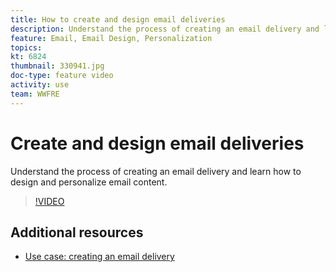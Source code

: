 ```yaml
---
title: How to create and design email deliveries
description: Understand the process of creating an email delivery and learn how to design and personalize email content.
feature: Email, Email Design, Personalization
topics:
kt: 6824
thumbnail: 330941.jpg
doc-type: feature video
activity: use
team: WWFRE
---
```


# Create and design email deliveries 

Understand the process of creating an email delivery and learn how to design and personalize email content.

>[!VIDEO](https://video.tv.adobe.com/v/330941?quality=12)

## Additional resources

* [Use case: creating an email delivery](https://experienceleague.adobe.com/docs/campaign-classic/using/designing-content/editing-html-content/use-case)
